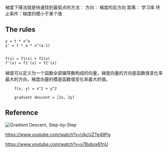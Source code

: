 
梯度下降法就是快速找到最低点的方法：
方向： 梯度的反方向
距离： 学习率
终止条件：梯度的模小于某个值

## The rules
```
y = t * x^a
y' = t * a * x^(a-1)


f(x) = f1(x) + f2(x)
f'(x) = f1'(x) + f2'(x)
```

梯度可以定义为一个函数全部偏导数构成的向量，梯度向量的方向是函数值变化率最大的方向，梯度向量的模是函数值变化率最大的值。
```
    f(x, y) = x^2 + y^2

    gradient descent = [2x, 2y]

```



## Reference
![Gradient Descent, Step-by-Step](https://www.youtube.com/watch?v=sDv4f4s2SB8)

https://www.youtube.com/watch?v=UkcUZTe49Pg

https://www.youtube.com/watch?v=s7BxboxEfnU
